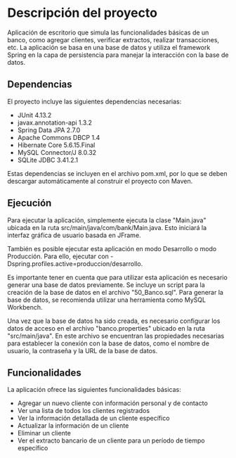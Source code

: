 # Descripción del proyecto
Aplicación de escritorio que simula las funcionalidades básicas de un banco, como agregar clientes, verificar extractos, realizar transacciones, etc. La aplicación se basa en una base de datos y utiliza el framework Spring en la capa de persistencia para manejar la interacción con la base de datos.

## Dependencias
El proyecto incluye las siguientes dependencias necesarias:

- JUnit 4.13.2
- javax.annotation-api 1.3.2
- Spring Data JPA 2.7.0
- Apache Commons DBCP 1.4
- Hibernate Core 5.6.15.Final
- MySQL Connector/J 8.0.32
- SQLite JDBC 3.41.2.1

Estas dependencias se incluyen en el archivo pom.xml, por lo que se deben descargar automáticamente al construir el proyecto con Maven.

## Ejecución
Para ejecutar la aplicación, simplemente ejecuta la clase "Main.java" ubicada en la ruta src/main/java/com/bank/Main.java. Esto iniciará la interfaz gráfica de usuario basada en JFrame.

También es posible ejecutar esta aplicación en modo Desarrollo o modo Producción. Para ello, ejecutar con -Dspring.profiles.active=produccion/desarrollo.

Es importante tener en cuenta que para utilizar esta aplicación es necesario generar una base de datos previamente. Se incluye un script para la creación de la base de datos en el archivo "50_Banco.sql". Para generar la base de datos, se recomienda utilizar una herramienta como MySQL Workbench.

Una vez que la base de datos ha sido creada, es necesario configurar los datos de acceso en el archivo "banco.properties" ubicado en la ruta "src/main/java". En este archivo se encuentran las propiedades necesarias para establecer la conexión con la base de datos, como el nombre de usuario, la contraseña y la URL de la base de datos.

## Funcionalidades
La aplicación ofrece las siguientes funcionalidades básicas:

- Agregar un nuevo cliente con información personal y de contacto
- Ver una lista de todos los clientes registrados
- Ver la información detallada de un cliente específico
- Actualizar la información de un cliente
- Eliminar un cliente
- Ver el extracto bancario de un cliente para un período de tiempo específico
